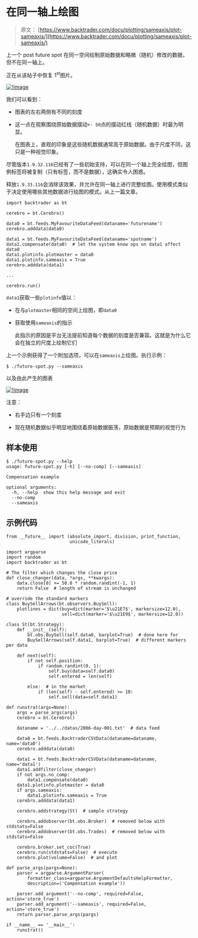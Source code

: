 # 在同一轴上绘图

> 原文： [https://www.backtrader.com/docu/plotting/sameaxis/plot-sameaxis/](https://www.backtrader.com/docu/plotting/sameaxis/plot-sameaxis/)

上一个 post future spot 在同一空间绘制原始数据和略微（随机）修改的数据，但不在同一轴上。

正在从该帖子中恢复 1<sup>st</sup>图片。

[![!image](../Images/edcb266900eb3bb87615de0c21365c4a.png)](../future-spot.png)

我们可以看到：

*   图表的左右两侧有不同的刻度

*   这一点在观察围绕原始数据摆动`+- 50`点的摆动红线（随机数据）时最为明显。

    在图表上，直观的印象是这些随机数据通常高于原始数据。由于尺度不同，这只是一种视觉印象。

尽管版本`1.9.32.116`已经有了一些初始支持，可以在同一个轴上完全绘图，但图例标签将被复制（只有标签，而不是数据），这确实令人困惑。

释放`1.9.33.116`会消除该效果，并允许在同一轴上进行完整绘图。使用模式类似于决定使用哪些其他数据进行绘图的模式。从上一篇文章。

```
import backtrader as bt

cerebro = bt.Cerebro()

data0 = bt.feeds.MyFavouriteDataFeed(dataname='futurename')
cerebro.adddata(data0)

data1 = bt.feeds.MyFavouriteDataFeed(dataname='spotname')
data1.compensate(data0)  # let the system know ops on data1 affect data0
data1.plotinfo.plotmaster = data0
data1.plotinfo.sameaxis = True
cerebro.adddata(data1)

...

cerebro.run() 
```

`data1`获取一些`plotinfo`值以：

*   在与`plotmaster`相同的空间上绘图，即`data0`

*   获取使用`sameaxis`的指示

    此指示的原因是平台无法提前知道每个数据的刻度是否兼容。这就是为什么它会在独立的尺度上绘制它们

上一个示例获得了一个附加选项，可以在`sameaxis`上绘图。执行示例：

```
$ ./future-spot.py --sameaxis 
```

以及由此产生的图表

[![!image](../Images/beb74141e9a847b2bac618c28c5a37cf.png)](../future-spot-sameaxis.png)

注意：

*   右手边只有一个刻度

*   现在随机数据似乎明显地围绕着原始数据振荡，原始数据是预期的视觉行为

## 样本使用

```
$ ./future-spot.py --help
usage: future-spot.py [-h] [--no-comp] [--sameaxis]

Compensation example

optional arguments:
  -h, --help  show this help message and exit
  --no-comp
  --sameaxis 
```

## 示例代码

```
from __future__ import (absolute_import, division, print_function,
                        unicode_literals)

import argparse
import random
import backtrader as bt

# The filter which changes the close price
def close_changer(data, *args, **kwargs):
    data.close[0] += 50.0 * random.randint(-1, 1)
    return False  # length of stream is unchanged

# override the standard markers
class BuySellArrows(bt.observers.BuySell):
    plotlines = dict(buy=dict(marker='$\u21E7$', markersize=12.0),
                     sell=dict(marker='$\u21E9$', markersize=12.0))

class St(bt.Strategy):
    def __init__(self):
        bt.obs.BuySell(self.data0, barplot=True)  # done here for
        BuySellArrows(self.data1, barplot=True)  # different markers per data

    def next(self):
        if not self.position:
            if random.randint(0, 1):
                self.buy(data=self.data0)
                self.entered = len(self)

        else:  # in the market
            if (len(self) - self.entered) >= 10:
                self.sell(data=self.data1)

def runstrat(args=None):
    args = parse_args(args)
    cerebro = bt.Cerebro()

    dataname = '../../datas/2006-day-001.txt'  # data feed

    data0 = bt.feeds.BacktraderCSVData(dataname=dataname, name='data0')
    cerebro.adddata(data0)

    data1 = bt.feeds.BacktraderCSVData(dataname=dataname, name='data1')
    data1.addfilter(close_changer)
    if not args.no_comp:
        data1.compensate(data0)
    data1.plotinfo.plotmaster = data0
    if args.sameaxis:
        data1.plotinfo.sameaxis = True
    cerebro.adddata(data1)

    cerebro.addstrategy(St)  # sample strategy

    cerebro.addobserver(bt.obs.Broker)  # removed below with stdstats=False
    cerebro.addobserver(bt.obs.Trades)  # removed below with stdstats=False

    cerebro.broker.set_coc(True)
    cerebro.run(stdstats=False)  # execute
    cerebro.plot(volume=False)  # and plot

def parse_args(pargs=None):
    parser = argparse.ArgumentParser(
        formatter_class=argparse.ArgumentDefaultsHelpFormatter,
        description=('Compensation example'))

    parser.add_argument('--no-comp', required=False, action='store_true')
    parser.add_argument('--sameaxis', required=False, action='store_true')
    return parser.parse_args(pargs)

if __name__ == '__main__':
    runstrat() 
```
